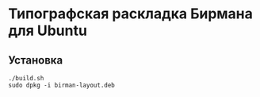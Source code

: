 # Типографская раскладка Бирмана для Ubuntu

## Установка

```
./build.sh
sudo dpkg -i birman-layout.deb
```
